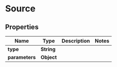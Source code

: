 

# Source


## Properties

Name | Type | Description | Notes
------------ | ------------- | ------------- | -------------
**type** | **String** |  | 
**parameters** | **Object** |  | 



